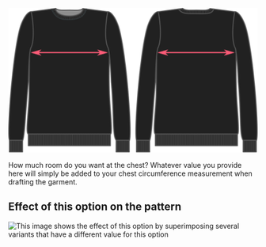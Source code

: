 ![Chest ease](chestease.svg)

How much room do you want at the chest?
Whatever value you provide here will simply be added to your chest circumference measurement when drafting the garment.

## Effect of this option on the pattern

![This image shows the effect of this option by superimposing several variants that have a different value for this option](sven\_chestease\_sample.svg "Effect of this option on the pattern")
